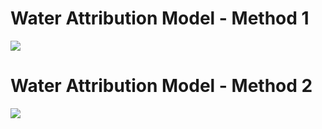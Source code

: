 # Water Attribution Model - Method 1
![](../../water_use_methods/images/water_methodology_flow_m1.tif)

# Water Attribution Model - Method 2
![](../../water_use_methods/images/water_methodology_flow_m2.tif)
